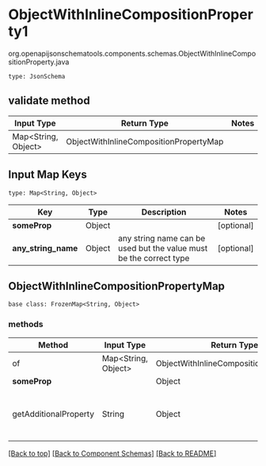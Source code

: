 # ObjectWithInlineCompositionProperty1
org.openapijsonschematools.components.schemas.ObjectWithInlineCompositionProperty.java
```
type: JsonSchema
```

## validate method
| Input Type | Return Type | Notes |
| ---------- | ----------- | ----- |
| Map<String, Object> | ObjectWithInlineCompositionPropertyMap | |

## Input Map Keys
```
type: Map<String, Object>
```
Key | Type |  Description | Notes
------------ | ------------- | ------------- | -------------
**someProp** | Object |  | [optional]
**any_string_name** | Object | any string name can be used but the value must be the correct type | [optional]

## ObjectWithInlineCompositionPropertyMap
```
base class: FrozenMap<String, Object>
```

### methods
Method | Input Type | Return Type | Notes
------ | ---------- | ----------- | ------
of | Map<String, Object> | ObjectWithInlineCompositionPropertyMap | a constructor
**someProp** | | Object | [optional]
getAdditionalProperty | String | Object | provides type safety for additional properties


[[Back to top]](#top) [[Back to Component Schemas]](../../../README.md#Component-Schemas) [[Back to README]](../../../README.md)
